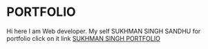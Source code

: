 # PORTFOLIO
Hi here I am Web developer.
My self SUKHMAN SINGH SANDHU
for portfolio click on it link
<a href="main.html">SUKHMAN SINGH PORTFOLIO</a>
